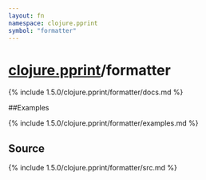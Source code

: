 ```yaml
---
layout: fn
namespace: clojure.pprint
symbol: "formatter"
---
```


# [clojure.pprint](../)/formatter

{% include 1.5.0/clojure.pprint/formatter/docs.md %}

##Examples

{% include 1.5.0/clojure.pprint/formatter/examples.md %}
## Source
{% include 1.5.0/clojure.pprint/formatter/src.md %}


